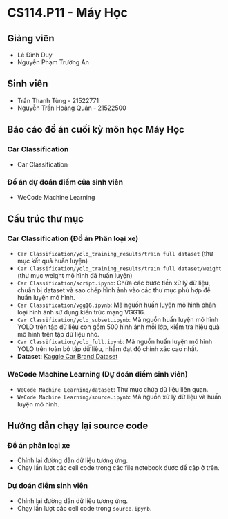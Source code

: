 # CS114.P11 - Máy Học

## Giảng viên
- Lê Đình Duy
- Nguyễn Phạm Trường An

## Sinh viên
- Trần Thanh Tùng - 21522771
- Nguyễn Trần Hoàng Quân - 21522500

## Báo cáo đồ án cuối kỳ môn học Máy Học
### Car Classification
- Car Classification
### Đồ án dự đoán điểm của sinh viên
- WeCode Machine Learning

## Cấu trúc thư mục
### Car Classification (Đồ án Phân loại xe)
- `Car Classification/yolo_training_results/train full dataset` (thư mục kết quả huấn luyện)
- `Car Classification/yolo_training_results/train full dataset/weight` (thư mục weight mô hình đã huấn luyện)
- `Car Classification/script.ipynb`: Chứa các bước tiền xử lý dữ liệu, chuẩn bị dataset và sao chép hình ảnh vào các thư mục phù hợp để huấn luyện mô hình.
- `Car Classification/vgg16.ipynb`: Mã nguồn huấn luyện mô hình phân loại hình ảnh sử dụng kiến trúc mạng VGG16.
- `Car Classification/yolo_subset.ipynb`: Mã nguồn huấn luyện mô hình YOLO trên tập dữ liệu con gồm 500 hình ảnh mỗi lớp, kiểm tra hiệu quả mô hình trên tập dữ liệu nhỏ.
- `Car Classification/yolo_full.ipynb`: Mã nguồn huấn luyện mô hình YOLO trên toàn bộ tập dữ liệu, nhằm đạt độ chính xác cao nhất.
- **Dataset**: [Kaggle Car Brand Dataset](https://www.kaggle.com/datasets/ntdquan2003/car-brand)

### WeCode Machine Learning (Dự đoán điểm sinh viên)
- `WeCode Machine Learning/dataset`: Thư mục chứa dữ liệu liên quan.
- `WeCode Machine Learning/source.ipynb`: Mã nguồn xử lý dữ liệu và huấn luyện mô hình.

## Hướng dẫn chạy lại source code
### Đồ án phân loại xe
- Chỉnh lại đường dẫn dữ liệu tương ứng.
- Chạy lần lượt các cell code trong các file notebook được đề cập ở trên.

### Dự đoán điểm sinh viên
- Chỉnh lại đường dẫn dữ liệu tương ứng.
- Chạy lần lượt các cell code trong `source.ipynb`.


